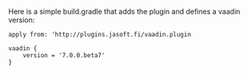 Here is a simple build.gradle that adds the plugin and defines a vaadin version:

    
    apply from: 'http://plugins.jasoft.fi/vaadin.plugin

    vaadin {
        version = '7.0.0.beta7'
    }
